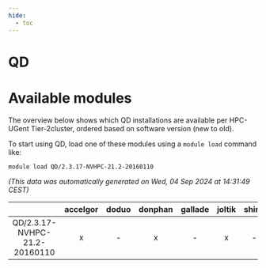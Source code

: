 ```yaml
---
hide:
  - toc
---
```


QD
==

# Available modules


The overview below shows which QD installations are available per HPC-UGent Tier-2cluster, ordered based on software version (new to old).

To start using QD, load one of these modules using a `module load` command like:

```shell
module load QD/2.3.17-NVHPC-21.2-20160110
```

*(This data was automatically generated on Wed, 04 Sep 2024 at 14:31:49 CEST)*  

| |accelgor|doduo|donphan|gallade|joltik|shinx|skitty|
| :---: | :---: | :---: | :---: | :---: | :---: | :---: | :---: |
|QD/2.3.17-NVHPC-21.2-20160110|x|-|x|-|x|-|-|
